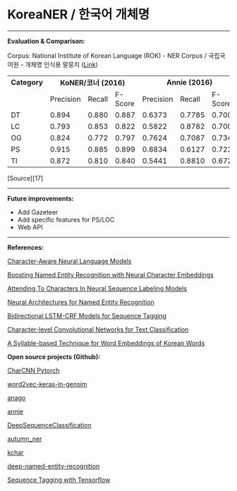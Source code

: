 ﻿# KoreaNER / 한국어 개체명

---

**Evaluation & Comparison:**

Corpus: National Institute of Korean Language (ROK) - NER Corpus / 국립국어원 - 개체명 인식용 말뭉치 ([Link][18])


<table>
	<tbody>
		<tr>
			<td><b>Category</b></td>
			<td colspan="3" align = "center"><b>KoNER/코너 (2016)</b></td>
			<td colspan="3" align = "center"><b>Annie (2016)</b></td>
			<td colspan="3" align = "center"><b>KoreaNER</b></td>
		</tr>
		<tr>
			<td></td>
			<td>Precision</td>
			<td>Recall</td>
			<td>F-Score</td>
			<td>Precision</td>
			<td>Recall</td>
			<td>F-Score</td>
			<td>Precision</td>
			<td>Recall</td>
			<td>F-Score</td>
		</tr>
		<tr>
			<td>DT</td>
			<td>0.894</td>
			<td>0.880</td>
			<td>0.887</td>
			<td>0.6373</td>
			<td>0.7785</td>
			<td>0.7009</td>
			<td>0.94</td>
			<td>0.94</td>
			<td>0.94</td>
		</tr>
		<tr>
			<td>LC</td>
			<td>0.793</td>
			<td>0.853</td>
			<td>0.822</td>
			<td>0.5822</td>
			<td>0.8782</td>
			<td>0.7002</td>
			<td>0.71</td>
			<td>0.76</td>
			<td>0.73</td>
		</tr>
		<tr>
			<td>OG</td>
			<td>0.824</td>
			<td>0.772</td>
			<td>0.797</td>
			<td>0.7624</td>
			<td>0.7087</td>
			<td>0.7346</td>
			<td>0.73</td>
			<td>0.63</td>
			<td>0.68</td>
		</tr>
		<tr>
			<td>PS</td>
			<td>0.915</td>
			<td>0.885</td>
			<td>0.899</td>
			<td>0.8834</td>
			<td>0.6127</td>
			<td>0.7236</td>
			<td>0.80</td>
			<td>0.75</td>
			<td>0.78</td>
		</tr>
		<tr>
			<td>TI</td>
			<td>0.872</td>
			<td>0.810</td>
			<td>0.840</td>
			<td>0.5441</td>
			<td>0.8810</td>
			<td>0.6727</td>
			<td>0.98</td>
			<td>0.89</td>
			<td>0.93</td>
		</tr>
	</tbody>
</table>
[Source][17]

---

**Future improvements:**

- Add Gazeteer
- Add specific features for PS/LOC
- Web API

---

**References:**

[Character-Aware Neural Language Models][2]

[Boosting Named Entity Recognition with Neural Character Embeddings][1]
	
[Attending To Characters In Neural Sequence Labeling Models][3]

[Neural Architectures for Named Entity Recognition][4]

[Bidirectional LSTM-CRF Models for Sequence Tagging][5]

[Character-level Convolutional Networks for Text Classification][6]

[A Syllable-based Technique for Word Embeddings of Korean Words][16]

**Open source projects (Github):**

[CharCNN Pytorch][7]

[word2vec-keras-in-gensim][8]

[anago][9]

[annie][10]

[DeepSequenceClassification][11]

[autumn_ner][12]

[kchar][13]

[deep-named-entity-recognition][14]

[Sequence Tagging with Tensorflow][15]

  [1]: https://arxiv.org/pdf/1505.05008.pdf
  [2]: https://arxiv.org/pdf/1505.05008.pdf
  [3]: https://aclweb.org/anthology/C/C16/C16-1030.pdf
  [4]: https://arxiv.org/pdf/1603.01360.pdf
  [5]: https://arxiv.org/pdf/1508.01991.pdf
  [6]: https://arxiv.org/pdf/1509.01626.pdf
  [7]: https://github.com/srviest/char-cnn-pytorch
  [8]: https://github.com/SimonPavlik/word2vec-keras-in-gensim/blob/keras106/word2veckeras
  [9]: https://github.com/Hironsan/anago/blob/master/anago
  [10]: https://github.com/krikit/annie/tree/master/bin
  [11]: https://github.com/napsternxg/DeepSequenceClassification/
  [12]: https://github.com/tttr222/autumn_ner/blob/master/model.py
  [13]: https://github.com/jarfo/kchar/
  [14]: https://github.com/aatkinson-old/deep-named-entity-recognition/blob/master/
  [15]: https://guillaumegenthial.github.io/sequence-tagging-with-tensorflow.html
  [16]: https://arxiv.org/pdf/1708.01766.pdf
  [17]: https://goo.gl/o7Xa58
  [18]: https://ithub.korean.go.kr/

